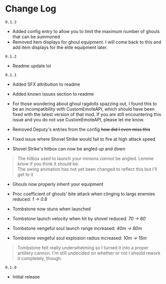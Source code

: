 # Change Log
`0.1.3`

- Added config entry to allow you to limit the maximum number of ghouls that can be summoned
- Removed item displays for ghoul equipment. I will come back to this and add item displays for the elite equipment later.

`0.1.2`

- Readme update lol

`0.1.1`

- Added SFX attribution to readme
- Added known issues section to readme

- For those wondering about ghoul ragdolls spazzing out, I found this to be an incompatibility with CustomEmoteAPI, which should have been fixed with the latest version of that mod. If you are still encountering this issue and you do not use CustomEmoteAPI, please let me know.

- Removed Deputy's entries from the config ~~how did I even miss this~~

- Fixed issue where Shovel Strike would fail to fire at high attack speed
- Shovel Strike's hitbox can now be angled up and down</br>
>The hitbox used to launch your minions _cannot_ be angled. Lemme know if you think it should be.</br>
>The swing animation has not yet been changed to reflect this but I'll get to it

- Ghouls now properly inherit your equipment
- Proc coefficient of ghouls' bite attack when clinging to large enemies reduced: *1 &rarr; 0.8*

- Tombstone now stuns when launched
- Tombstone launch velocity when hit by shovel reduced: *70 &rarr; 60*
- Tombstone vengeful soul launch range increased: *40m &rarr; 80m*
- Tombstone vengeful soul explosion radius increased: *10m &rarr; 15m* 
>Tombstone felt really underwhelming so I turned it into a proper artillery cannon. I'm still undecided on whether or not I should rework it completely, though.

`0.1.0`

- Initial release
